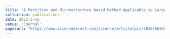 ```yaml
---
title: "A Partition and Microstructure based Method Applicable to Large-scale Topology Optimization"
collection: publications
date: 2022-3-15
venue: 'Journal'
paperurl: "https://www.sciencedirect.com/science/article/pii/S0167663622000229"
---
```

